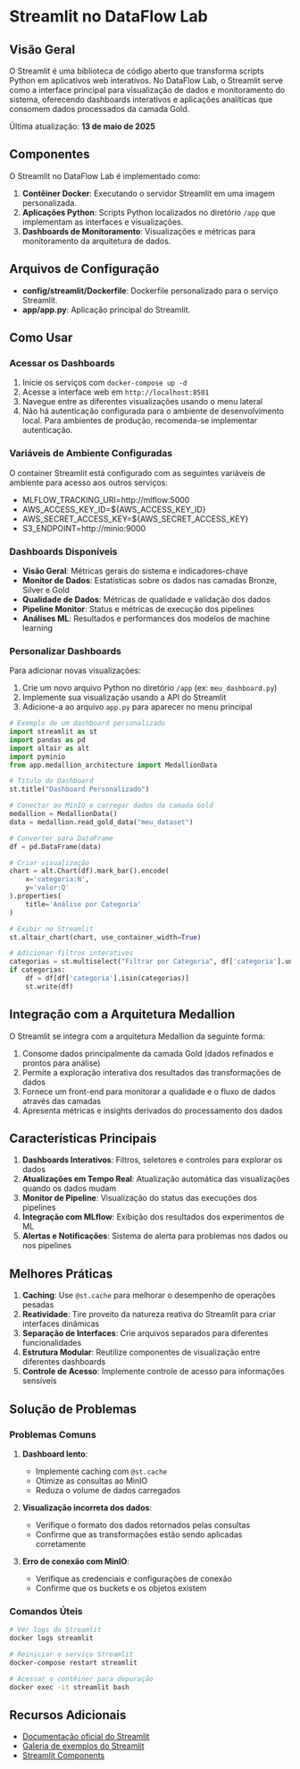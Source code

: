 # Streamlit no DataFlow Lab

## Visão Geral

O Streamlit é uma biblioteca de código aberto que transforma scripts Python em aplicativos web interativos. No DataFlow Lab, o Streamlit serve como a interface principal para visualização de dados e monitoramento do sistema, oferecendo dashboards interativos e aplicações analíticas que consomem dados processados da camada Gold.

Última atualização: **13 de maio de 2025**

## Componentes

O Streamlit no DataFlow Lab é implementado como:

1. **Contêiner Docker**: Executando o servidor Streamlit em uma imagem personalizada.
2. **Aplicações Python**: Scripts Python localizados no diretório `/app` que implementam as interfaces e visualizações.
3. **Dashboards de Monitoramento**: Visualizações e métricas para monitoramento da arquitetura de dados.

## Arquivos de Configuração

- **config/streamlit/Dockerfile**: Dockerfile personalizado para o serviço Streamlit.
- **app/app.py**: Aplicação principal do Streamlit.

## Como Usar

### Acessar os Dashboards

1. Inicie os serviços com `docker-compose up -d`
2. Acesse a interface web em `http://localhost:8501`
3. Navegue entre as diferentes visualizações usando o menu lateral
4. Não há autenticação configurada para o ambiente de desenvolvimento local. Para ambientes de produção, recomenda-se implementar autenticação.

### Variáveis de Ambiente Configuradas

O container Streamlit está configurado com as seguintes variáveis de ambiente para acesso aos outros serviços:

- MLFLOW_TRACKING_URI=http://mlflow:5000
- AWS_ACCESS_KEY_ID=${AWS_ACCESS_KEY_ID}
- AWS_SECRET_ACCESS_KEY=${AWS_SECRET_ACCESS_KEY}
- S3_ENDPOINT=http://minio:9000

### Dashboards Disponíveis

- **Visão Geral**: Métricas gerais do sistema e indicadores-chave
- **Monitor de Dados**: Estatísticas sobre os dados nas camadas Bronze, Silver e Gold
- **Qualidade de Dados**: Métricas de qualidade e validação dos dados
- **Pipeline Monitor**: Status e métricas de execução dos pipelines
- **Análises ML**: Resultados e performances dos modelos de machine learning

### Personalizar Dashboards

Para adicionar novas visualizações:

1. Crie um novo arquivo Python no diretório `/app` (ex: `meu_dashboard.py`)
2. Implemente sua visualização usando a API do Streamlit
3. Adicione-a ao arquivo `app.py` para aparecer no menu principal

```python
# Exemplo de um dashboard personalizado
import streamlit as st
import pandas as pd
import altair as alt
import pyminio
from app.medallion_architecture import MedallionData

# Título do Dashboard
st.title("Dashboard Personalizado")

# Conectar ao MinIO e carregar dados da camada Gold
medallion = MedallionData()
data = medallion.read_gold_data("meu_dataset")

# Converter para DataFrame
df = pd.DataFrame(data)

# Criar visualização
chart = alt.Chart(df).mark_bar().encode(
    x='categoria:N',
    y='valor:Q'
).properties(
    title='Análise por Categoria'
)

# Exibir no Streamlit
st.altair_chart(chart, use_container_width=True)

# Adicionar filtros interativos
categorias = st.multiselect("Filtrar por Categoria", df['categoria'].unique())
if categorias:
    df = df[df['categoria'].isin(categorias)]
    st.write(df)
```

## Integração com a Arquitetura Medallion

O Streamlit se integra com a arquitetura Medallion da seguinte forma:

1. Consome dados principalmente da camada Gold (dados refinados e prontos para análise)
2. Permite a exploração interativa dos resultados das transformações de dados
3. Fornece um front-end para monitorar a qualidade e o fluxo de dados através das camadas
4. Apresenta métricas e insights derivados do processamento dos dados

## Características Principais

1. **Dashboards Interativos**: Filtros, seletores e controles para explorar os dados
2. **Atualizações em Tempo Real**: Atualização automática das visualizações quando os dados mudam
3. **Monitor de Pipeline**: Visualização do status das execuções dos pipelines
4. **Integração com MLflow**: Exibição dos resultados dos experimentos de ML
5. **Alertas e Notificações**: Sistema de alerta para problemas nos dados ou nos pipelines

## Melhores Práticas

1. **Caching**: Use `@st.cache` para melhorar o desempenho de operações pesadas
2. **Reatividade**: Tire proveito da natureza reativa do Streamlit para criar interfaces dinâmicas
3. **Separação de Interfaces**: Crie arquivos separados para diferentes funcionalidades
4. **Estrutura Modular**: Reutilize componentes de visualização entre diferentes dashboards
5. **Controle de Acesso**: Implemente controle de acesso para informações sensíveis

## Solução de Problemas

### Problemas Comuns

1. **Dashboard lento**:
   - Implemente caching com `@st.cache`
   - Otimize as consultas ao MinIO
   - Reduza o volume de dados carregados

2. **Visualização incorreta dos dados**:
   - Verifique o formato dos dados retornados pelas consultas
   - Confirme que as transformações estão sendo aplicadas corretamente

3. **Erro de conexão com MinIO**:
   - Verifique as credenciais e configurações de conexão
   - Confirme que os buckets e os objetos existem

### Comandos Úteis

```bash
# Ver logs do Streamlit
docker logs streamlit

# Reiniciar o serviço Streamlit
docker-compose restart streamlit

# Acessar o contêiner para depuração
docker exec -it streamlit bash
```

## Recursos Adicionais

- [Documentação oficial do Streamlit](https://docs.streamlit.io)
- [Galeria de exemplos do Streamlit](https://streamlit.io/gallery)
- [Streamlit Components](https://streamlit.io/components)
